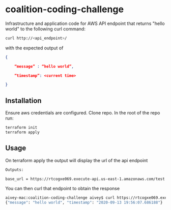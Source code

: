 # coalition-coding-challenge

Infrastructure and application code for AWS API endpoint that returns "hello world" to the following curl command:
```bash
curl http://<api_endpoint>/
```
with the expected output of
```json 
{

	“message” : “hello world”,

	“timestamp”: <current time>

}
```
## Installation
Ensure aws credentials are configured. Clone repo. In the root of the repo run: 
```bash
terraform init
terraform apply
```

## Usage
On terraform apply the output will display the url of the api endpoint
```bash
Outputs:

base_url = https://rtcogxe069.execute-api.us-east-1.amazonaws.com/test
```
You can then curl that endpoint to obtain the response
```bash
aivey-mac:coalition-coding-challenge aivey$ curl https://rtcogxe069.execute-api.us-east-1.amazonaws.com/test
{"message": "hello world", "timestamp": "2020-09-13 19:56:07.686188"}
```
